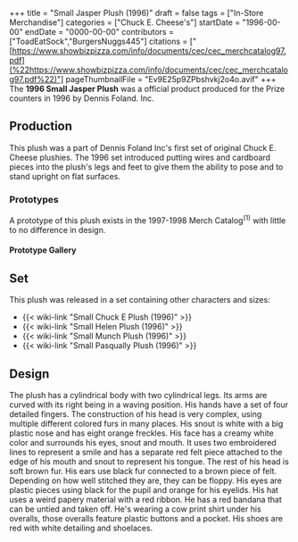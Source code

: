 +++
title = "Small Jasper Plush (1996)"
draft = false
tags = ["In-Store Merchandise"]
categories = ["Chuck E. Cheese's"]
startDate = "1996-00-00"
endDate = "0000-00-00"
contributors = ["ToadEatSock","BurgersNuggs445"]
citations = ["[https://www.showbizpizza.com/info/documents/cec/cec_merchcatalog97.pdf](%22https://www.showbizpizza.com/info/documents/cec/cec_merchcatalog97.pdf%22)"]
pageThumbnailFile = "Ev9E25p9ZPbshvkj2o4o.avif"
+++
The **1996 Small Jasper Plush** was a official product produced for the Prize counters in 1996 by Dennis Foland. Inc.

## Production

This plush was a part of Dennis Foland Inc's first set of original Chuck E. Cheese plushies.
The 1996 set introduced putting wires and cardboard pieces into the plush's legs and feet to give them the ability to pose and to stand upright on flat surfaces.

### Prototypes

A prototype of this plush exists in the 1997-1998 Merch Catalog<sup>(1)</sup> with little to no difference in design.

#### Prototype Gallery

## Set

This plush was released in a set containing other characters and sizes:

- {{< wiki-link "Small Chuck E Plush (1996)" >}}
- {{< wiki-link "Small Helen Plush (1996)" >}}
- {{< wiki-link "Small Munch Plush (1996)" >}}
- {{< wiki-link "Small Pasqually Plush (1996)" >}}

## Design

The plush has a cylindrical body with two cylindrical legs. Its arms are curved with its right being in a waving position. His hands have a set of four detailed fingers. The construction of his head is very complex, using multiple different colored furs in many places. His snout is white with a big plastic nose and has eight orange freckles. His face has a creamy white color and surrounds his eyes, snout and mouth. It uses two embroidered lines to represent a smile and has a separate red felt piece attached to the edge of his mouth and snout to represent his tongue. The rest of his head is soft brown fur. His ears use black fur connected to a brown piece of felt. Depending on how well stitched they are, they can be floppy. His eyes are plastic pieces using black for the pupil and orange for his eyelids.
His hat uses a weird papery material with a red ribbon. He has a red bandana that can be untied and taken off. He's wearing a cow print shirt under his overalls, those overalls feature plastic buttons and a pocket. His shoes are red with white detailing and shoelaces.
